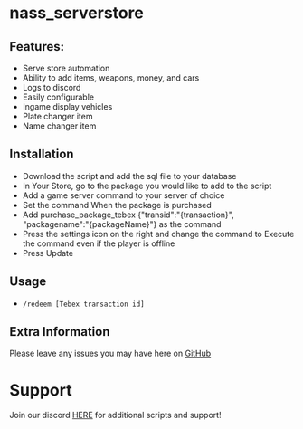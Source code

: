 # nass_serverstore

## Features:
- Serve store automation
- Ability to add items, weapons, money, and cars
- Logs to discord
- Easily configurable 
- Ingame display vehicles
- Plate changer item
- Name changer item


## Installation

* Download the script and add the sql file to your database
* In Your Store, go to the package you would like to add to the script
* Add a game server command to your server of choice
* Set the command When the package is purchased
* Add purchase_package_tebex {"transid":"{transaction}", "packagename":"{packageName}"} as the command
* Press the settings icon on the right and change the command to Execute the command even if the player is offline
* Press Update

## Usage

* `/redeem [Tebex transaction id]` 


## Extra Information

Please leave any issues you may have here on [GitHub](https://github.com/nassTman/nass_serverstore/issues)

# Support
Join our discord <a href='https://discord.gg/fz655NHeDq'>HERE</a> for additional scripts and support!
